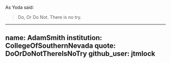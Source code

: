 As Yoda said:

> Do, Or Do Not.
> There is no try.


---
name: AdamSmith
institution: CollegeOfSouthernNevada
quote: DoOrDoNotThereIsNoTry
github_user: jtmlock
---
